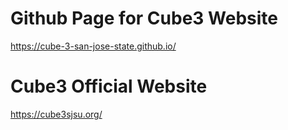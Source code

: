 # Github Page for Cube3 Website
https://cube-3-san-jose-state.github.io/

# Cube3 Official Website
https://cube3sjsu.org/
